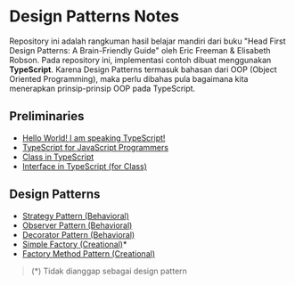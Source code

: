 # Design Patterns Notes

Repository ini adalah rangkuman hasil belajar mandiri dari buku "Head First Design Patterns: A Brain-Friendly Guide" oleh Eric Freeman & Elisabeth Robson. Pada repository ini, implementasi contoh dibuat menggunakan **TypeScript**. Karena Design Patterns termasuk bahasan dari OOP (Object Oriented Programming), maka perlu dibahas pula bagaimana kita menerapkan prinsip-prinsip OOP pada TypeScript.

## Preliminaries

- [Hello World! I am speaking TypeScript!](./hello-world-i-am-speaking-typescript.md)
- [TypeScript for JavaScript Programmers](https://www.typescriptlang.org/docs/handbook/typescript-in-5-minutes.html)
- [Class in TypeScript](./class-in-typescript.md)
- [Interface in TypeScript (for Class)](./interface-in-typescript-class.md)

## Design Patterns

- [Strategy Pattern (Behavioral)](./strategy-pattern.md)
- [Observer Pattern (Behavioral)](./observer-pattern.md)
- [Decorator Pattern (Behavioral)](./decorator-pattern.md)
- [Simple Factory (Creational)](./simple-factory.md)*
- [Factory Method Pattern (Creational)](./factory-method-pattern.md)


> (*) Tidak dianggap sebagai design pattern